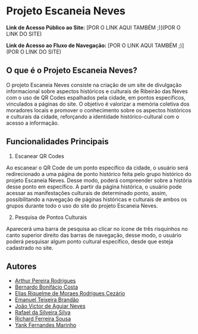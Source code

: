 # Projeto Escaneia Neves

**Link de Acesso Público ao Site:** [POR O LINK AQUI TAMBÉM ;)](POR O LINK DO SITE)

**Link de Acesso ao Fluxo de Navegação:** [POR O LINK AQUI TAMBÉM ;)](POR O LINK DO SITE)

## O que é o Projeto Escaneia Neves?
O projeto Escaneia Neves consiste na criação de um site de divulgação informacional sobre aspectos históricos e culturais de Ribeirão das Neves com o uso de QR Codes espalhados pela cidade, em pontos específicos, vinculados a páginas do site. O objetivo é valorizar a memória coletiva dos moradores locais e promover o conhecimento sobre os aspectos históricos e culturais da cidade, reforçando a identidade histórico-cultural com o acesso a informação.

## Funcionalidades Principais
1.	Escanear QR Codes

Ao escanear o QR Code de um ponto específico da cidade, o usuário será redirecionado a uma página de ponto histórico feita pelo grupo histórico do projeto Escaneia Neves. Desse modo, poderá compreender sobre a história desse ponto em específico. A partir da página histórica, o usuário pode acessar as manifestações culturais de determinado ponto, assim, possibilitando a navegação de páginas históricas e culturais de ambos os grupos durante todo o uso do site do projeto Escaneia Neves.

2. Pesquisa de Pontos Culturais

Aparecerá uma barra de pesquisa ao clicar no ícone de três risquinhos no canto superior direito das barras de navegação, desse modo, o usuário poderá pesquisar algum ponto cultural específico, desde que esteja cadastrado no site.

## Autores
*	[Arthur Pereira Rodrigues](https://github.com/Arthur16-P)
* [Bernardo Bonifácio Costa](https://github.com/Bernas001)
* [Elias Riquelme de Moraes Rodrigues Cezário](https://github.com/EliasRick)
* [Emanuel Teixeira Brandão](https://github.com/emanuel0-1)
* [João Victor de Aguiar Neves](https://github.com/Joao-AguiarN)
* [Rafael da Silveira Silva](https://github.com/fabiocheng1)
*	[Richard Ferreira Sousa](https://github.com/richardfsousa)
* [Yank Fernandes Marinho](https://github.com/Yankraft)

